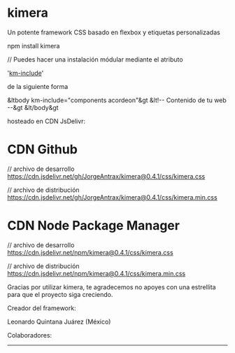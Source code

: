# kimera
Un potente framework CSS basado en flexbox y etiquetas personalizadas

npm install kimera

// Puedes hacer una instalación módular mediante el atributo

'<a href="http://kimera.comli.com">km-include</a>'

de la siguiente forma

&ltbody km-include="components acordeon"&gt
	&lt!-- Contenido de tu web --&gt
&lt/body&gt


hosteado en CDN JsDelivr:

# CDN Github

// archivo de desarrollo
https://cdn.jsdelivr.net/gh/JorgeAntrax/kimera@0.4.1/css/kimera.css

// archivo de distribución
https://cdn.jsdelivr.net/gh/JorgeAntrax/kimera@0.4.1/css/kimera.min.css

# CDN Node Package Manager

// archivo de desarrollo
https://cdn.jsdelivr.net/npm/kimera@0.4.1/css/kimera.css

// archivo de distribución
https://cdn.jsdelivr.net/npm/kimera@0.4.1/css/kimera.min.css

Gracias por utilizar kimera, te agradecemos no apoyes con una estrellita
para que el proyecto siga creciendo.

Creador del framework:

Leonardo Quintana Juárez  (México)

Colaboradores:

---